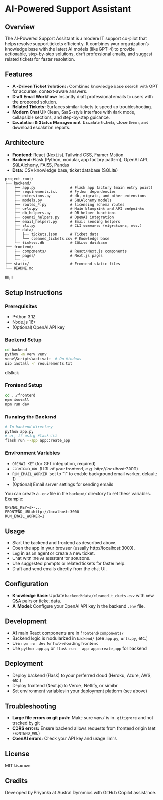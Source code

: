 
# AI-Powered Support Assistant

## Overview

The AI-Powered Support Assistant is a modern IT support co-pilot that helps resolve support tickets efficiently. It combines your organization's knowledge base with the latest AI models (like GPT-4) to provide actionable, step-by-step solutions, draft professional emails, and suggest related tickets for faster resolution.

## Features
- **AI-Driven Ticket Solutions:** Combines knowledge base search with GPT for accurate, context-aware answers.
- **Draft Email Workflow:** Instantly draft professional emails to users with the proposed solution.
- **Related Tickets:** Surfaces similar tickets to speed up troubleshooting.
- **Modern Chat UI:** Clean, SaaS-style interface with dark mode, collapsible sections, and step-by-step guidance.
- **Escalation & Status Management:** Escalate tickets, close them, and download escalation reports.


## Architecture
- **Frontend:** React (Next.js), Tailwind CSS, Framer Motion
- **Backend:** Flask (Python, modular, app factory pattern), OpenAI API, SQLAlchemy, FAISS, Pandas
- **Data:** CSV knowledge base, ticket database (SQLite)

```
project-root/
├── backend/
│   ├── app.py                # Flask app factory (main entry point)
│   ├── requirements.txt      # Python dependencies
│   ├── extensions.py         # db, migrate, and other extensions
│   ├── models.py             # SQLAlchemy models
│   ├── routes_*.py           # licensing schema routes
│   ├── urls.py               # Main blueprint and API endpoints
│   ├── db_helpers.py         # DB helper functions
│   ├── openai_helpers.py     # OpenAI integration
│   ├── email_helpers.py      # Email sending helpers
│   ├── cli.py                # CLI commands (migrations, etc.)
│   ├── data/
│   │   ├── tickets.json      # Ticket data
│   │   └── cleaned_tickets.csv # Knowledge base
│   └── tickets.db            # SQLite database
├── frontend/
│   ├── components/           # React/Next.js components
│   ├── pages/                # Next.js pages
│   └── ...
├── static/                   # Frontend static files
└── README.md
```
llll;ll

## Setup Instructions

### Prerequisites
- Python 3.12
- Node.js 16+
- (Optional) OpenAI API key


### Backend Setup
```bash
cd backend
python -m venv venv
venv\Scripts\activate  # On Windows
pip install -r requirements.txt
```

dlslkok
### Frontend Setup
```bash
cd ../frontend
npm install
npm run dev
```


### Running the Backend
```bash
# In backend directory
python app.py
# or, if using Flask CLI
flask run --app app:create_app
```


### Environment Variables
- `OPENAI_KEY` (for GPT integration, required)
- `FRONTEND_URL` (URL of your frontend, e.g. http://localhost:3000)
- `RUN_EMAIL_WORKER` (set to "1" to enable background email worker, default: 1)
- (Optional) Email server settings for sending emails

You can create a `.env` file in the `backend/` directory to set these variables. Example:

```
OPENAI_KEY=sk-...
FRONTEND_URL=http://localhost:3000
RUN_EMAIL_WORKER=1
```


## Usage
- Start the backend and frontend as described above.
- Open the app in your browser (usually http://localhost:3000).
- Log in as an agent or create a new ticket.
- Chat with the AI assistant for solutions.
- Use suggested prompts or related tickets for faster help.
- Draft and send emails directly from the chat UI.


## Configuration
- **Knowledge Base:** Update `backend/data/cleaned_tickets.csv` with new Q&A pairs or ticket data.
- **AI Model:** Configure your OpenAI API key in the backend `.env` file.


## Development
- All main React components are in `frontend/components/`
- Backend logic is modularized in `backend/` (see `app.py`, `urls.py`, etc.)
- Use `npm run dev` for hot-reloading frontend
- Use `python app.py` or `flask run --app app:create_app` for backend


## Deployment
- Deploy backend (Flask) to your preferred cloud (Heroku, Azure, AWS, etc.)
- Deploy frontend (Next.js) to Vercel, Netlify, or similar
- Set environment variables in your deployment platform (see above)


## Troubleshooting
- **Large file errors on git push:** Make sure `venv/` is in `.gitignore` and not tracked by git
- **CORS errors:** Ensure backend allows requests from frontend origin (set `FRONTEND_URL`)
- **OpenAI errors:** Check your API key and usage limits


## License
MIT License

## Credits
Developed by Priyanka at Austral Dynamics with GitHub Copilot assistance.

